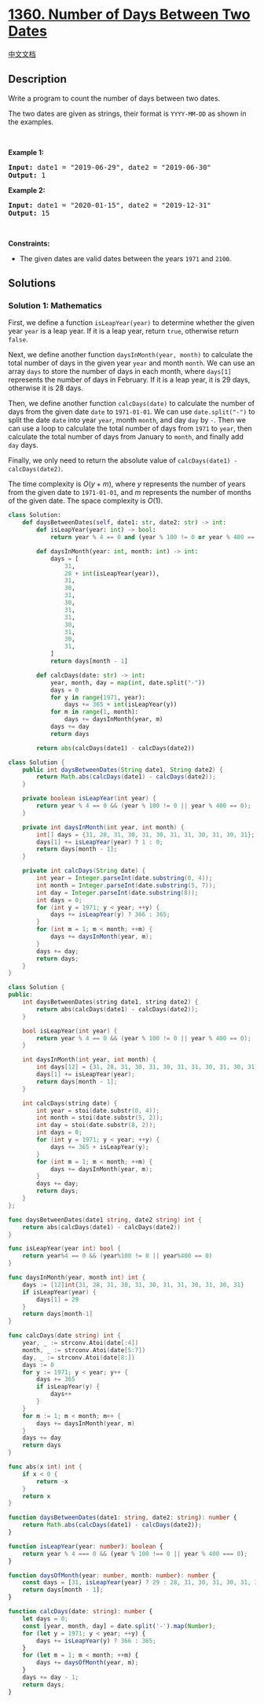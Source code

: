 # [1360. Number of Days Between Two Dates](https://leetcode.com/problems/number-of-days-between-two-dates)

[中文文档](/solution/1300-1399/1360.Number%20of%20Days%20Between%20Two%20Dates/README.md)

## Description

<p>Write a program to count the number of days between two dates.</p>

<p>The two dates are given as strings, their format is <code>YYYY-MM-DD</code>&nbsp;as shown in the examples.</p>

<p>&nbsp;</p>
<p><strong class="example">Example 1:</strong></p>
<pre><strong>Input:</strong> date1 = "2019-06-29", date2 = "2019-06-30"
<strong>Output:</strong> 1
</pre><p><strong class="example">Example 2:</strong></p>
<pre><strong>Input:</strong> date1 = "2020-01-15", date2 = "2019-12-31"
<strong>Output:</strong> 15
</pre>
<p>&nbsp;</p>
<p><strong>Constraints:</strong></p>

<ul>
	<li>The given dates are valid&nbsp;dates between the years <code>1971</code> and <code>2100</code>.</li>
</ul>

## Solutions

### Solution 1: Mathematics

First, we define a function `isLeapYear(year)` to determine whether the given year `year` is a leap year. If it is a leap year, return `true`, otherwise return `false`.

Next, we define another function `daysInMonth(year, month)` to calculate the total number of days in the given year `year` and month `month`. We can use an array `days` to store the number of days in each month, where `days[1]` represents the number of days in February. If it is a leap year, it is $29$ days, otherwise it is $28$ days.

Then, we define another function `calcDays(date)` to calculate the number of days from the given date `date` to `1971-01-01`. We can use `date.split("-")` to split the date `date` into year `year`, month `month`, and day `day` by `-`. Then we can use a loop to calculate the total number of days from `1971` to `year`, then calculate the total number of days from January to `month`, and finally add `day` days.

Finally, we only need to return the absolute value of `calcDays(date1) - calcDays(date2)`.

The time complexity is $O(y + m)$, where $y$ represents the number of years from the given date to `1971-01-01`, and $m$ represents the number of months of the given date. The space complexity is $O(1)$.

<!-- tabs:start -->

```python
class Solution:
    def daysBetweenDates(self, date1: str, date2: str) -> int:
        def isLeapYear(year: int) -> bool:
            return year % 4 == 0 and (year % 100 != 0 or year % 400 == 0)

        def daysInMonth(year: int, month: int) -> int:
            days = [
                31,
                28 + int(isLeapYear(year)),
                31,
                30,
                31,
                30,
                31,
                31,
                30,
                31,
                30,
                31,
            ]
            return days[month - 1]

        def calcDays(date: str) -> int:
            year, month, day = map(int, date.split("-"))
            days = 0
            for y in range(1971, year):
                days += 365 + int(isLeapYear(y))
            for m in range(1, month):
                days += daysInMonth(year, m)
            days += day
            return days

        return abs(calcDays(date1) - calcDays(date2))
```

```java
class Solution {
    public int daysBetweenDates(String date1, String date2) {
        return Math.abs(calcDays(date1) - calcDays(date2));
    }

    private boolean isLeapYear(int year) {
        return year % 4 == 0 && (year % 100 != 0 || year % 400 == 0);
    }

    private int daysInMonth(int year, int month) {
        int[] days = {31, 28, 31, 30, 31, 30, 31, 31, 30, 31, 30, 31};
        days[1] += isLeapYear(year) ? 1 : 0;
        return days[month - 1];
    }

    private int calcDays(String date) {
        int year = Integer.parseInt(date.substring(0, 4));
        int month = Integer.parseInt(date.substring(5, 7));
        int day = Integer.parseInt(date.substring(8));
        int days = 0;
        for (int y = 1971; y < year; ++y) {
            days += isLeapYear(y) ? 366 : 365;
        }
        for (int m = 1; m < month; ++m) {
            days += daysInMonth(year, m);
        }
        days += day;
        return days;
    }
}
```

```cpp
class Solution {
public:
    int daysBetweenDates(string date1, string date2) {
        return abs(calcDays(date1) - calcDays(date2));
    }

    bool isLeapYear(int year) {
        return year % 4 == 0 && (year % 100 != 0 || year % 400 == 0);
    }

    int daysInMonth(int year, int month) {
        int days[12] = {31, 28, 31, 30, 31, 30, 31, 31, 30, 31, 30, 31};
        days[1] += isLeapYear(year);
        return days[month - 1];
    }

    int calcDays(string date) {
        int year = stoi(date.substr(0, 4));
        int month = stoi(date.substr(5, 2));
        int day = stoi(date.substr(8, 2));
        int days = 0;
        for (int y = 1971; y < year; ++y) {
            days += 365 + isLeapYear(y);
        }
        for (int m = 1; m < month; ++m) {
            days += daysInMonth(year, m);
        }
        days += day;
        return days;
    }
};
```

```go
func daysBetweenDates(date1 string, date2 string) int {
	return abs(calcDays(date1) - calcDays(date2))
}

func isLeapYear(year int) bool {
	return year%4 == 0 && (year%100 != 0 || year%400 == 0)
}

func daysInMonth(year, month int) int {
	days := [12]int{31, 28, 31, 30, 31, 30, 31, 31, 30, 31, 30, 31}
	if isLeapYear(year) {
		days[1] = 29
	}
	return days[month-1]
}

func calcDays(date string) int {
	year, _ := strconv.Atoi(date[:4])
	month, _ := strconv.Atoi(date[5:7])
	day, _ := strconv.Atoi(date[8:])
	days := 0
	for y := 1971; y < year; y++ {
		days += 365
		if isLeapYear(y) {
			days++
		}
	}
	for m := 1; m < month; m++ {
		days += daysInMonth(year, m)
	}
	days += day
	return days
}

func abs(x int) int {
	if x < 0 {
		return -x
	}
	return x
}
```

```ts
function daysBetweenDates(date1: string, date2: string): number {
    return Math.abs(calcDays(date1) - calcDays(date2));
}

function isLeapYear(year: number): boolean {
    return year % 4 === 0 && (year % 100 !== 0 || year % 400 === 0);
}

function daysOfMonth(year: number, month: number): number {
    const days = [31, isLeapYear(year) ? 29 : 28, 31, 30, 31, 30, 31, 31, 30, 31, 30, 31];
    return days[month - 1];
}

function calcDays(date: string): number {
    let days = 0;
    const [year, month, day] = date.split('-').map(Number);
    for (let y = 1971; y < year; ++y) {
        days += isLeapYear(y) ? 366 : 365;
    }
    for (let m = 1; m < month; ++m) {
        days += daysOfMonth(year, m);
    }
    days += day - 1;
    return days;
}
```

<!-- tabs:end -->

<!-- end -->
